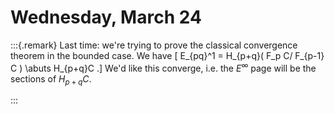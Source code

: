 # Wednesday, March 24


:::{.remark}
Last time: we're trying to prove the classical convergence theorem in the bounded case.
We have 
\[
E_{pq}^1 = H_{p+q}( F_p C/ F_{p-1} C ) \abuts H_{p+q}C
.\]
We'd like this converge, i.e. the $E^\infty$ page will be the sections of $H_{p+q}C$.

:::

